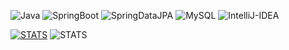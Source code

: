 <p>
  <img alt="Java" src ="https://img.shields.io/badge/Java-000000.svg?&style=for-the-badge"/>
  <img alt="SpringBoot" src ="https://img.shields.io/badge/springboot-6DB33F.svg?&style=for-the-badge&logo=springboot&logoColor=white"/>
<img alt="SpringDataJPA" src ="https://img.shields.io/badge/Spring Data JPA-6DB33F.svg?&style=for-the-badge&logo=hibernate&logoColor=white"/>
<img alt="MySQL" src ="https://img.shields.io/badge/mysql-4479A1.svg?&style=for-the-badge&logo=mysql&logoColor=white"/>
<img alt="IntelliJ-IDEA" src ="https://img.shields.io/badge/intellijidea-000000.svg?&style=for-the-badge&logo=intellijidea&logoColor=white"/>
</p>

[![STATS](https://github-readme-stats.vercel.app/api?username=onePackPerDay)](https://github.com/anuraghazra/github-readme-stats)
![STATS](https://github-readme-stats.vercel.app/api?username=onePackPerDay&show_icons=true&theme=graywhite)
